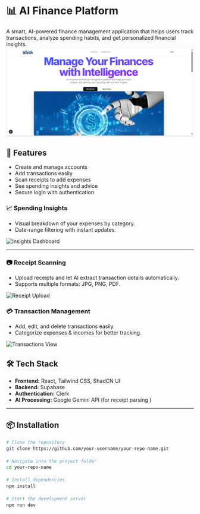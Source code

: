 # 📊 AI Finance Platform
A smart, AI-powered finance management application that helps users track transactions, analyze spending habits, and get personalized financial insights.  
![Main Page](/mainPage.png)

## 🚀 Features
- Create and manage accounts
- Add transactions easily
- Scan receipts to add expenses
- See spending insights and advice
- Secure login with authentication
### 📈 **Spending Insights**
- Visual breakdown of your expenses by category.
- Date-range filtering with instant updates.
  
![Insights Dashboard](./assets/insights.png)

---
### 📷 **Receipt Scanning**
- Upload receipts and let AI extract transaction details automatically.
- Supports multiple formats: JPG, PNG, PDF.

![Receipt Upload](./assets/receipt-upload.png)

### 💳 **Transaction Management**
- Add, edit, and delete transactions easily.
- Categorize expenses & incomes for better tracking.
  
![Transactions View](./assets/transactions.png)

## 🛠️ **Tech Stack**
- **Frontend:** React, Tailwind CSS, ShadCN UI
- **Backend:** Supabase
- **Authentication:** Clerk
- **AI Processing:** Google Gemini API (for receipt parsing )

---

## 📦 Installation

```bash
# Clone the repository
git clone https://github.com/your-username/your-repo-name.git

# Navigate into the project folder
cd your-repo-name

# Install dependencies
npm install

# Start the development server
npm run dev
